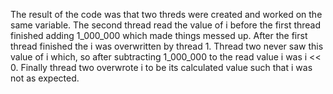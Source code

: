 The result of the code was that two threds were created and worked on the same variable. The second thread read the value of i before the first thread finished adding 1_000_000 which made things messed up. After the first thread finished the i was overwritten by thread 1. Thread two never saw this value of i which, so after subtracting 1_000_000 to the read value i was i << 0. Finally thread two overwrote i to be its calculated value such that i was not as expected.
